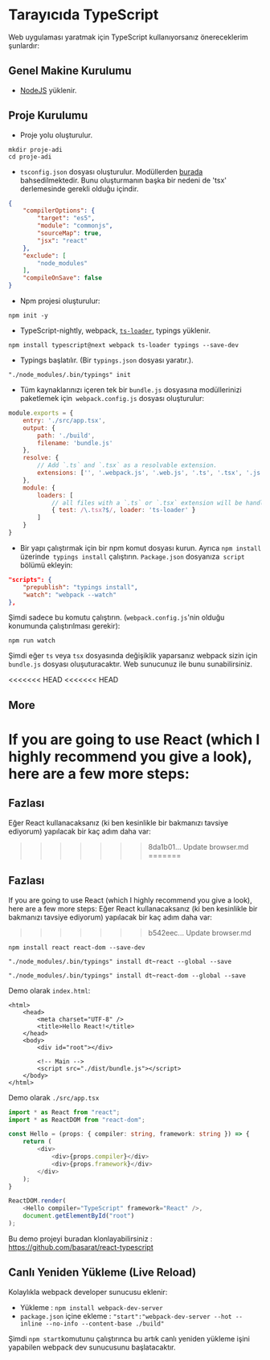 # Tarayıcıda TypeScript
Web uygulaması yaratmak için TypeScript kullanıyorsanız önereceklerim şunlardır:

## Genel Makine Kurulumu

* [NodeJS](https://nodejs.org/en/download/) yüklenir.

## Proje Kurulumu
* Proje yolu oluşturulur.
```
mkdir proje-adi
cd proje-adi
```
* `tsconfig.json` dosyası oluşturulur. Modüllerden [burada](../project/external-modules.md) bahsedilmektedir. Bunu oluşturmanın başka bir nedeni de 'tsx' derlemesinde gerekli olduğu içindir.
```json
{
    "compilerOptions": {
        "target": "es5",
        "module": "commonjs",
        "sourceMap": true,
        "jsx": "react"
    },
    "exclude": [
        "node_modules"
    ],
    "compileOnSave": false
}
```
* Npm projesi oluşturulur:
```
npm init -y
```
* TypeScript-nightly, webpack, [`ts-loader`](https://github.com/TypeStrong/ts-loader/), typings yüklenir.
```
npm install typescript@next webpack ts-loader typings --save-dev
```
* Typings başlatılır. (Bir `typings.json` dosyası yaratır.).
```
"./node_modules/.bin/typings" init
```
* Tüm kaynaklarınızı içeren tek bir `bundle.js` dosyasına modüllerinizi paketlemek için` webpack.config.js` dosyası oluşturulur: 
```js
module.exports = {
    entry: './src/app.tsx',
    output: {
        path: './build',  
        filename: 'bundle.js'
    },
    resolve: {
        // Add `.ts` and `.tsx` as a resolvable extension.
        extensions: ['', '.webpack.js', '.web.js', '.ts', '.tsx', '.js']
    },
    module: {
        loaders: [
            // all files with a `.ts` or `.tsx` extension will be handled by `ts-loader`
            { test: /\.tsx?$/, loader: 'ts-loader' }
        ]
    }
}
```
* Bir yapı çalıştırmak için bir npm komut dosyası kurun. Ayrıca `npm install` üzerinde` typings install` çalıştırın. `Package.json` dosyanıza` script` bölümü ekleyin:
```json
"scripts": {
    "prepublish": "typings install",
    "watch": "webpack --watch"
},
```

Şimdi sadece bu komutu çalıştırın. (`webpack.config.js`'nin olduğu konumunda çalıştırılması gerekir):

```
npm run watch
```

Şimdi eğer `ts` veya `tsx` dosyasında değişiklik yaparsanız webpack sizin için `bundle.js` dosyası oluşuturacaktır. Web sunucunuz ile bunu sunabilirsiniz.

<<<<<<< HEAD
<<<<<<< HEAD
## More
If you are going to use React (which I highly recommend you give a look), here are a few more steps:
=======
## Fazlası
Eğer React kullanacaksanız (ki ben kesinlikle bir bakmanızı tavsiye ediyorum) yapılacak bir kaç adım daha var:
>>>>>>> 8da1b01... Update browser.md
=======
## Fazlası
If you are going to use React (which I highly recommend you give a look), here are a few more steps:
Eğer React kullanacaksanız (ki ben kesinlikle bir bakmanızı tavsiye ediyorum) yapılacak bir kaç adım daha var:
>>>>>>> b542eec... Update browser.md

```
npm install react react-dom --save-dev
```

```
"./node_modules/.bin/typings" install dt~react --global --save
```

```
"./node_modules/.bin/typings" install dt~react-dom --global --save
```

Demo olarak `index.html`:
```
<html>
    <head>
        <meta charset="UTF-8" />
        <title>Hello React!</title>
    </head>
    <body>
        <div id="root"></div>

        <!-- Main -->
        <script src="./dist/bundle.js"></script>
    </body>
</html>
```
Demo olarak `./src/app.tsx`
```ts
import * as React from "react";
import * as ReactDOM from "react-dom";

const Hello = (props: { compiler: string, framework: string }) => {
    return (
        <div>
            <div>{props.compiler}</div>
            <div>{props.framework}</div>
        </div>
    );
}

ReactDOM.render(
    <Hello compiler="TypeScript" framework="React" />,
    document.getElementById("root")
);
```

Bu demo projeyi buradan klonlayabilirsiniz : https://github.com/basarat/react-typescript

## Canlı Yeniden Yükleme (Live Reload)

Kolaylıkla webpack developer sunucusu eklenir: 

* Yükleme : `npm install webpack-dev-server` 
* `package.json` içine ekleme : `"start":"webpack-dev-server --hot --inline --no-info --content-base ./build"`

Şimdi `npm start`komutunu çalıştırınca bu artık canlı yeniden yükleme işini yapabilen webpack dev sunucusunu başlatacaktır.

